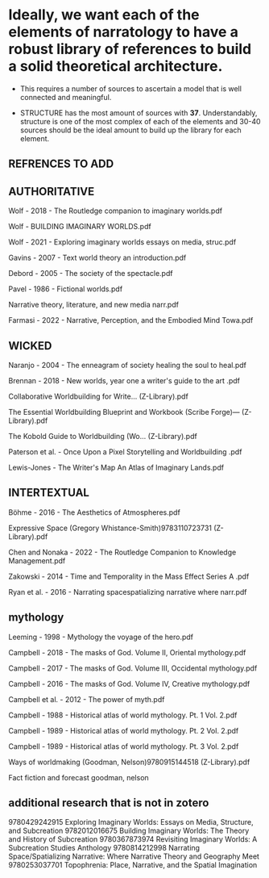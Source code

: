 # Ideally, we want each of the elements of narratology to have a robust library of references to build a solid theoretical architecture.

- This requires a number of sources to ascertain a model that is well connected and meaningful.

- STRUCTURE has the most amount of sources with **37**. Understandably, structure is one of the most complex of each of the elements and 30-40 sources should be the ideal amount to build up the library for each element. 

## REFRENCES TO ADD

## AUTHORITATIVE  

Wolf - 2018 - The Routledge companion to imaginary worlds.pdf

Wolf - BUILDING IMAGINARY WORLDS.pdf 

Wolf - 2021 - Exploring imaginary worlds essays on media, struc.pdf

Gavins - 2007 - Text world theory an introduction.pdf

Debord - 2005 - The society of the spectacle.pdf

Pavel - 1986 - Fictional worlds.pdf

Narrative theory, literature, and new media  narr.pdf

Farmasi - 2022 - Narrative, Perception, and the Embodied Mind Towa.pdf

## WICKED

Naranjo - 2004 - The enneagram of society healing the soul to heal.pdf 

Brennan - 2018 - New worlds, year one a writer's guide to the art .pdf

Collaborative Worldbuilding for Write... (Z-Library).pdf

The Essential Worldbuilding Blueprint and Workbook (Scribe Forge)— (Z-Library).pdf

The Kobold Guide to Worldbuilding (Wo... (Z-Library).pdf

Paterson et al. - Once Upon a Pixel Storytelling and Worldbuilding .pdf

Lewis-Jones - The Writer's Map An Atlas of Imaginary Lands.pdf

## INTERTEXTUAL 

Böhme - 2016 - The Aesthetics of Atmospheres.pdf


Expressive Space (Gregory Whistance-Smith)9783110723731 (Z-Library).pdf

Chen and Nonaka - 2022 - The Routledge Companion to Knowledge Management.pdf

Zakowski - 2014 - Time and Temporality in the Mass Effect Series A .pdf

Ryan et al. - 2016 - Narrating spacespatializing narrative where narr.pdf


## mythology 

Leeming - 1998 - Mythology the voyage of the hero.pdf

Campbell - 2018 - The masks of God. Volume II, Oriental mythology.pdf

Campbell - 2017 - The masks of God. Volume III, Occidental mythology.pdf

Campbell - 2016 - The masks of God. Volume IV, Creative mythology.pdf

Campbell et al. - 2012 - The power of myth.pdf

Campbell - 1988 - Historical atlas of world mythology. Pt. 1 Vol. 2.pdf

Campbell - 1989 - Historical atlas of world mythology. Pt. 2 Vol. 2.pdf

Campbell - 1989 - Historical atlas of world mythology. Pt. 3 Vol. 2.pdf

Ways of worldmaking (Goodman, Nelson)9780915144518 (Z-Library).pdf

Fact fiction and forecast goodman, nelson 



## additional research that is not in zotero

9780429242915 Exploring Imaginary Worlds: Essays on Media, Structure, and Subcreation
9782012016675 Building Imaginary Worlds: The Theory and History of Subcreation
9780367873974 Revisiting Imaginary Worlds: A Subcreation Studies Anthology
9780814212998 Narrating Space/Spatializing Narrative: Where Narrative Theory and Geography Meet
9780253037701 Topophrenia: Place, Narrative, and the Spatial Imagination